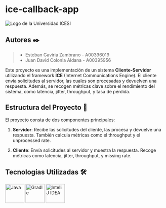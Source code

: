 # ice-callback-app

![Logo de la Universidad ICESI](https://www.icesi.edu.co/launiversidad/images/La_universidad/logo_icesi.png)

## Autores ✒️

> - Esteban Gaviria Zambrano - A00396019
> - Juan David Colonia Aldana - A00395956

Este proyecto es una implementación de un sistema **Cliente-Servidor** utilizando el framework **ICE** (Internet
Communications Engine). El cliente envía solicitudes al servidor, las cuales son procesadas y devuelven una respuesta.
Además, se recogen métricas clave sobre el rendimiento del sistema, como latencia, jitter, throughput, y tasa de
pérdida.

## Estructura del Proyecto 📁

El proyecto consta de dos componentes principales:

1. **Servidor**: Recibe las solicitudes del cliente, las procesa y devuelve una respuesta. También calcula métricas como
   el throughput y el unprocessed rate.

2. **Cliente**: Envía solicitudes al servidor y muestra la respuesta. Recoge métricas como latencia, jitter, throughput,
   y missing rate.

## **Tecnologías Utilizadas** 🛠️

<div style="text-align: left">
    <p>
        <a href="https://www.java.com/es/" target="_blank"> <img alt="Java" src="https://cdn.jsdelivr.net/gh/devicons/devicon@latest/icons/java/java-original-wordmark.svg" height="60" width = "60"></a>
        <a href="https://gradle.org/" target="_blank"> <img alt="Gradle" src="https://cdn.jsdelivr.net/gh/devicons/devicon@latest/icons/gradle/gradle-original-wordmark.svg" height="60" width = "60"></a>
        <a href="https://www.jetbrains.com/es-es/idea/" target="_blank"> <img alt="IntelliJ IDEA" src="https://cdn.jsdelivr.net/gh/devicons/devicon@latest/icons/intellij/intellij-original.svg" height="60" width = "60"></a>
    </p>
</div>
